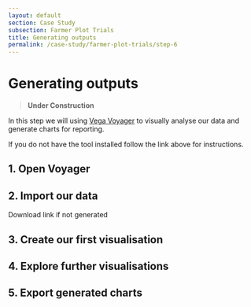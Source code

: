 ```yaml
---
layout: default
section: Case Study
subsection: Farmer Plot Trials
title: Generating outputs
permalink: /case-study/farmer-plot-trials/step-6
---
```


# Generating outputs

> **Under Construction**

In this step we will using [Vega Voyager](/tools/voyager) to visually analyse our data and generate charts for reporting.

If you do not have the tool installed follow the link above for instructions.

## 1. Open Voyager

## 2. Import our data

Download link if not generated

## 3. Create our first visualisation

## 4. Explore further visualisations

## 5. Export generated charts
